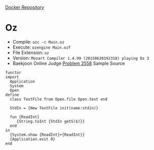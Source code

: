 [Docker Repository](https://registry.hub.docker.com/u/baekjoon/onlinejudge-oz)

# Oz 

* Compile: `ozc -c Main.oz`
* Execute: `ozengine Main.ozf`
* File Extension: `oz`
* Version: `Mozart Compiler 1.4.99 (20150630192318) playing Oz 3`
* Baekjoon Online Judge [Problem 2558](https://www.acmicpc.net/problem/2558) Sample Source
````
functor
import
  Application
  System
  Open
define
  class TextFile from Open.file Open.text end
 
  StdIn = {New TextFile init(name:stdin)}
 
  fun {ReadInt}
     {String.toInt {StdIn getS($)}}
  end
in
  {System.show {ReadInt}+{ReadInt}}
  {Application.exit 0}
end
````


